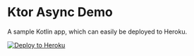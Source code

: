# Ktor Async Demo

A sample Kotlin app, which can easily be deployed to Heroku.

[![Deploy to Heroku](https://www.herokucdn.com/deploy/button.png)](https://heroku.com/deploy)
